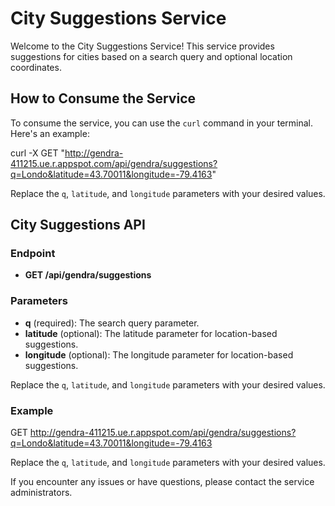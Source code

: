 # City Suggestions Service

Welcome to the City Suggestions Service! This service provides suggestions for cities based on a search query and optional location coordinates.

## How to Consume the Service

To consume the service, you can use the `curl` command in your terminal. Here's an example:

curl -X GET "http://gendra-411215.ue.r.appspot.com/api/gendra/suggestions?q=Londo&latitude=43.70011&longitude=-79.4163"

Replace the `q`, `latitude`, and `longitude` parameters with your desired values.

## City Suggestions API

### Endpoint

- **GET /api/gendra/suggestions**

### Parameters

- **q** (required): The search query parameter.
- **latitude** (optional): The latitude parameter for location-based suggestions.
- **longitude** (optional): The longitude parameter for location-based suggestions.

Replace the `q`, `latitude`, and `longitude` parameters with your desired values.

### Example

GET http://gendra-411215.ue.r.appspot.com/api/gendra/suggestions?q=Londo&latitude=43.70011&longitude=-79.4163

Replace the `q`, `latitude`, and `longitude` parameters with your desired values.

If you encounter any issues or have questions, please contact the service administrators.